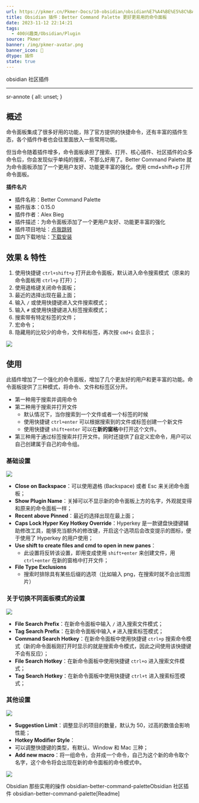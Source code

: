 ```yaml
---
url: https://pkmer.cn/Pkmer-Docs/10-obsidian/obsidian%E7%A4%BE%E5%8C%BA%E6%8F%92%E4%BB%B6/obsidian-better-command-palette/
title: Obsidian 插件：Better Command Palette 更好更易用的命令面板
date: 2023-11-12 22:14:21
tags:
  - 400兴趣类/Obsidian/Plugin
source: Pkmer
banner: /img/pkmer-avatar.png
banner_icon: 🔖
dtype: 插件
state: true
---
```

<div class="menu-toggle"> <SidebarToggle client:idle ></SidebarToggle> </div>

obsidian 社区插件

* * *

sr-annote { all: unset; }

## 概述

命令面板集成了很多好用的功能，除了官方提供的快捷命令，还有丰富的插件生态，各个插件作者也会往里面放入一些常用功能。

但当命令随着插件增多，命令面板承担了搜索、打开、核心插件、社区插件的众多命令后，你会发现似乎单纯的搜索，不那么好用了。Better Command Palette 就为命令面板添加了一个更用户友好、功能更丰富的强化。使用 cmd+shift+p 打开命令面板。

**插件名片**

*   插件名称：Better Command Palette
*   插件版本：0.15.0
*   插件作者：Alex Bieg
*   插件描述：为命令面板添加了一个更用户友好、功能更丰富的强化
*   插件项目地址：[点我跳转](https://github.com/AlexBieg/obsidian-better-command-palette)
*   国内下载地址：[下载安装](https://pkmer.cn/products/plugin/pluginMarket/?obsidian-better-command-palette)

## 效果 & 特性

1.  使用快捷键 `ctrl+shift+p` 打开此命令面板，默认进入命令搜索模式（原来的命令面板用 `ctrl+p` 打开）；
2.  使用退格键关闭命令面板；
3.  最近的选择出现在最上面；
4.  输入 `/` 或使用快捷键进入文件搜索模式；
5.  输入 `#` 或使用快捷键进入标签搜索模式；
6.  搜索带有特定标签的文件；
7.  宏命令；
8.  隐藏用的比较少的命令，文件和标签，再次按 `cmd+i` 会显示；

![](https://cdn.pkmer.cn/images/image-20230709172449615.png!pkmer)

## 使用

此插件增加了一个强化的命令面板，增加了几个更友好的用户和更丰富的功能。命令面板提供了三种模式，将命令、文件和标签区分开。

*   第一种用于搜索并调用命令
*   第二种用于搜索并打开文件
    *   默认情况下，当你搜索到一个文件或者一个标签的时候
    *   使用快捷键 `ctrl+enter` 可以根据搜索到的文件或标签创建一个新文件
    *   使用快捷键 `shift+enter` 可以在**新的窗格**中打开这个文件。
*   第三种用于通过标签搜索并打开文件。同时还提供了自定义宏命令，用户可以自己创建属于自己的命令组。

### 基础设置

![](https://cdn.pkmer.cn/images/image-20230709180912246.png!pkmer)

*   **Close on Backspace**：可以使用退格 (Backspace) 或者 Esc 来关闭命令面板；
*   **Show Plugin Name**：关掉可以不显示新的命令面板上方的名字，外观就变得和原来的命令面板一样；
*   **Recent above Pinned**：最近的选择出现在最上面；
*   **Caps Lock Hyper Key Hotkey Override**：Hyperkey 是一款键盘快捷键辅助修改工具，能够充当额外的修改键，开启这个选项后会改变提示的图标，便于使用了 Hyperkey 的用户使用；
*   **Use shift to create files and cmd to open in new panes**：
    *   此设置将反转该设置，即用变成使用 `shift+enter` 来创建文件，用 `ctrl+enter` 在新的窗格中打开文件；
*   **File Type Exclusions**
    *   搜索时排除具有某些后缀的选项（比如输入 png，在搜索时就不会出现图片）

### 关于切换不同面板模式的设置

![](https://cdn.pkmer.cn/images/image-20230709180936528.png!pkmer)

*   **File Search Prefix**：在新命令面板中输入 `/` 进入搜索文件模式；
*   **Tag Search Prefix**：在新命令面板中输入 `#` 进入搜索标签模式；
*   **Command Search Hotkey**：在新命令面板中使用快捷键 `ctrl+p` 搜索命令模式（新的命令面板刚打开时显示的就是搜索命令模式，因此之间使用该快捷键不会有反应）；
*   **File Search Hotkey**：在新命令面板中使用快捷键 `ctrl+o` 进入搜索文件模式；
*   **Tag Search Hotkey**：在新命令面板中使用快捷键 `ctrl+t` 进入搜索标签模式；

### 其他设置

![](https://cdn.pkmer.cn/images/image-20230709200759959.png!pkmer)

*   **Suggestion Limit**：调整显示的项目的数量，默认为 50，过高的数值会影响性能；
*   **Hotkey Modifier Style**：
*   可以调整快捷键的类型，有默认、Window 和 Mac 三种；
*   **Add new macro**：将一组命令，合并成一个命令，自己为这个新的命令取个名字，这个命令将会出现在新的命令面板的命令模式中。

![](https://cdn.pkmer.cn/images/image-20230709202957529.png!pkmer)

Obsidian 那些实用的操作 obsidian-better-command-paletteObsidian 社区插件 obsidian-better-command-palette[Readme]